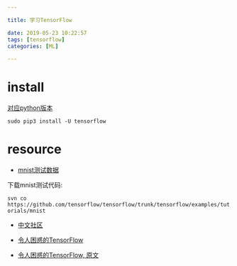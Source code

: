 ```yaml
---

title: 学习TensorFlow

date: 2019-05-23 10:22:57
tags: [tensorflow]
categories: [ML]

---
```


# install

[对应python版本](https://www.tensorflow.org/install/pip)

    sudo pip3 install -U tensorflow


# resource

- [mnist测试数据](http://yann.lecun.com/exdb/mnist/)

下载mnist测试代码:

`svn co https://github.com/tensorflow/tensorflow/trunk/tensorflow/examples/tutorials/mnist`

- [中文社区](http://www.tensorfly.cn/tfdoc/get_started/introduction.html)

- [令人困惑的TensorFlow][1]

- [令人困惑的TensorFlow, 原文][2]


[1]: http://baijiahao.baidu.com/s?id=1604877144040331406&wfr=spider&for=pc

[2]: https://jacobbuckman.com/post/tensorflow-the-confusing-parts-1
